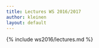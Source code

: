 ```yaml
---
title: Lectures WS 2016/2017
author: kleinen
layout: default
---
```


{% include ws2016/lectures.md %}
